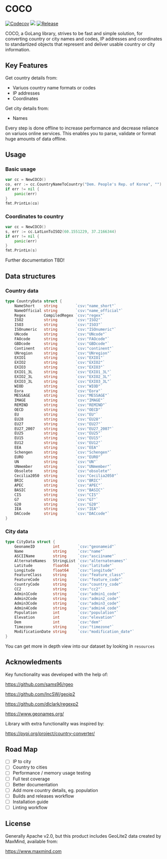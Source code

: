 # COCO
[![Codecov](https://img.shields.io/codecov/c/github/sirakav/coco?logo=codecov&style=for-the-badge)](https://codecov.io/gh/sirakav/coco)
[![](https://goreportcard.com/badge/github.com/sirakav/coco?style=for-the-badge)](https://goreportcard.com/report/github.com/sirakav/coco)
[![Release](https://img.shields.io/github/tag/sirakav/coco.svg?label=release&color=24B898&logo=github&style=for-the-badge)](https://github.com/sirakav/coco/releases/latest)

COCO, a GoLang library, strives to be fast and simple solution, for converting country or city names and codes, IP addresses and coordinates to standartized objects that represent and deliver usable country or city information.

## Key Features
Get country details from:
- Variuos country name formats or codes
- IP addresses
- Coordinates

Get city details from:
- Names

Every step is done offline to increase performance and decrease reliance on variuos online services.
This enables you to parse, validate or format huge amounts of data offline. 

## Usage
### Basic usage
```go
var cc = NewCOCO()
co, err := cc.CountryNameToCountry("Dem. People's Rep. of Korea", "")
if err != nil {
    panic(err)
}
fmt.PrintLn(co)
```

### Coordinates to country 
```go
var cc = NewCOCO()
s, err := cc.LatLonToISO2(60.1551229, 37.2166344)
if err != nil {
    panic(err)
}
fmt.PrintLn(s)
```

Further documentation TBD!

## Data structures
### Country data
```go
type CountryData struct {
	NameShort    string        `csv:"name_short"`
	NameOfficial string        `csv:"name_official"`
	Regex        CompiledRegex `csv:"regex"`
	ISO2         string        `csv:"ISO2"`
	ISO3         string        `csv:"ISO3"`
	ISOnumeric   string        `csv:"ISOnumeric"`
	UNcode       string        `csv:"UNcode"`
	FAOcode      string        `csv:"FAOcode"`
	GBDcode      string        `csv:"GBDcode"`
	Continent    string        `csv:"continent"`
	UNregion     string        `csv:"UNregion"`
	EXIO1        string        `csv:"EXIO1"`
	EXIO2        string        `csv:"EXIO2"`
	EXIO3        string        `csv:"EXIO3"`
	EXIO1_3L     string        `csv:"EXIO1_3L"`
	EXIO2_3L     string        `csv:"EXIO2_3L"`
	EXIO3_3L     string        `csv:"EXIO3_3L"`
	WIOD         string        `csv:"WIOD"`
	Eora         string        `csv:"Eora"`
	MESSAGE      string        `csv:"MESSAGE"`
	IMAGE        string        `csv:"IMAGE"`
	REMIND       string        `csv:"REMIND"`
	OECD         string        `csv:"OECD"`
	EU           string        `csv:"EU"`
	EU28         string        `csv:"EU28"`
	EU27         string        `csv:"EU27"`
	EU27_2007    string        `csv:"EU27_2007"`
	EU25         string        `csv:"EU25"`
	EU15         string        `csv:"EU15"`
	EU12         string        `csv:"EU12"`
	EEA          string        `csv:"EEA"`
	Schengen     string        `csv:"Schengen"`
	EURO         string        `csv:"EURO"`
	UN           string        `csv:"UN"`
	UNmember     string        `csv:"UNmember"`
	Obsolete     string        `csv:"obsolete"`
	Cecilia2050  string        `csv:"Cecilia2050"`
	BRIC         string        `csv:"BRIC"`
	APEC         string        `csv:"APEC"`
	BASIC        string        `csv:"BASIC"`
	CIS          string        `csv:"CIS"`
	G7           string        `csv:"G7"`
	G20          string        `csv:"G20"`
	IEA          string        `csv:"IEA"`
	DACcode      string        `csv:"DACcode"`
}
```

### City data
```go
type CityData struct {
	GeonameID        int        `csv:"geonameid"`
	Name             string     `csv:"name"`
	ASCIIName        string     `csv:"asciiname"`
	AlternateNames   StringList `csv:"alternatenames"`
	Latitude         float64    `csv:"latitude"`
	Longitude        float64    `csv:"longitude"`
	FeatureClass     string     `csv:"feature_class"`
	FeatureCode      string     `csv:"feature_code"`
	CountryCode      string     `csv:"country_code"`
	CC2              string     `csv:"cc2"`
	Admin1Code       string     `csv:"admin1_code"`
	Admin2Code       string     `csv:"admin2_code"`
	Admin3Code       string     `csv:"admin3_code"`
	Admin4Code       string     `csv:"admin4_code"`
	Population       int        `csv:"population"`
	Elevation        int        `csv:"elevation"`
	Dem              int        `csv:"dem"`
	Timezone         string     `csv:"timezone"`
	ModificationDate string     `csv:"modification_date"`
}
```

You can get more in depth view into our dataset by looking in `resources`

## Acknowledments
Key functionality was developed with the help of:

https://github.com/sams96/rgeo

https://github.com/IncSW/geoip2

https://github.com/dlclark/regexp2

https://www.geonames.org/

Library with extra functionality was inspired by:

https://pypi.org/project/country-converter/


## Road Map
- [ ] IP to city 
- [ ] Country to cities
- [ ] Performance / memory usage testing
- [ ] Full test coverage
- [ ] Better documentation
- [ ] Add more country details, eg. population
- [ ] Builds and releases workflow
- [ ] Installation guide
- [ ] Linting workflow

## License
Generally Apache v2.0, but
this product includes GeoLite2 data created by MaxMind, available from:

https://www.maxmind.com
